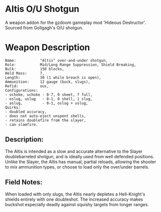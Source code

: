# Altis O/U Shotgun
 A weapon addon for the gzdoom gameplay mod 'Hideous Destructor'.
 Sourced from Gollgagh's O/U shotgun.
# Weapon Description
```
Name:           "Altis" over-and-under shotgun,
Role:           Mid/Long Range Suppression, Shield Breaking,
Bulk:           150 blocks,
Held Mass:      7,
Length:         30 (1 while breach is open),
Ammunition:     12 gauge (buck, slugs),
Refid:          ous,
Configurations:
- ochoke, uchoke - 0-7, 0 skeet, 7 full,
- oslug, uslug   - 0-1, 0 shell, 1 slug,
- aslug,         - 0-1, oslug + uslug,
Quirks:
- doubled accuracy,
- does not auto-eject unspent shells,
- retains doublefire from the slayer,
- can slamfire. 
```
## Description:
 The Altis is intended as a slow and accurate alternative to the Slayer doublebarreled shotgun, and is ideally used from well defended positions. Unlike the Slayer, the Altis has manual, partial reloads, allowing the shooter to mix ammunition types, or choose to load only the over/under barrels. 
## Field Notes:
 When loaded with only slugs, the Altis nearly depletes a Hell-Knight's shields entirely with one doubleshot. The increased accuracy makes buckshot especially deadly against squishy targets from longer ranges.
